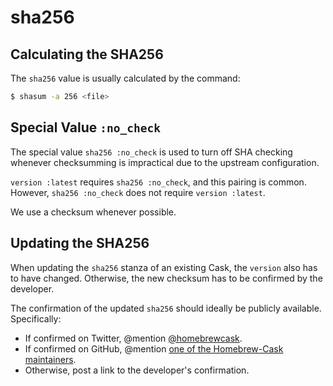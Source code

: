 # sha256

## Calculating the SHA256

The `sha256` value is usually calculated by the command:

```bash
$ shasum -a 256 <file>
```

## Special Value `:no_check`

The special value `sha256 :no_check` is used to turn off SHA checking whenever checksumming is impractical due to the upstream configuration.

`version :latest` requires `sha256 :no_check`, and this pairing is common. However, `sha256 :no_check` does not require `version :latest`.

We use a checksum whenever possible.

## Updating the SHA256

When updating the `sha256` stanza of an existing Cask, the `version` also has to have changed. Otherwise, the new checksum has to be confirmed by the developer.

The confirmation of the updated `sha256` should ideally be publicly available. Specifically:

 - If confirmed on Twitter, @mention [@homebrewcask](https://twitter.com/homebrewcask).
 - If confirmed on GitHub, @mention [one of the Homebrew-Cask maintainers](https://github.com/orgs/caskroom/people).
 - Otherwise, post a link to the developer's confirmation.
